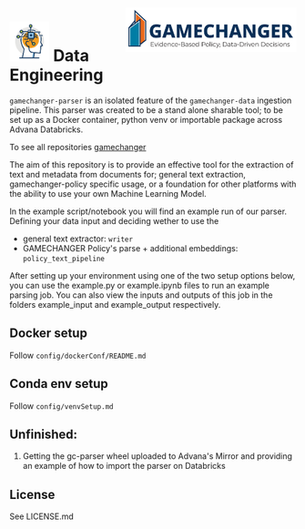 <img src="./img/tags/GAMECHANGER-NoPentagon_RGB@3x.png" align="right"
     alt="Mission Vision Icons" width="300" >

<h1>
<img src="./img/icons/RPA.png" alt="Data Engineering" width="70" aling="left"  >
     Data Engineering
</h1> 

`gamechanger-parser` is an isolated feature of the `gamechanger-data` ingestion pipeline. This parser was created to be a stand alone sharable tool; to be set up as a Docker container, python venv or importable package across Advana Databricks. 

To see all repositories [gamechanger](https://github.com/dod-advana/gamechanger)

The aim of this repository is to provide an effective tool for the extraction of text and metadata from documents for; general text extraction, gamechanger-policy specific usage, or a foundation for other platforms with the ability to use your own Machine Learning Model.

In the example script/notebook you will find an example run of our parser. Defining your data input and deciding wether to use the 
- general text extractor: `writer`
- GAMECHANGER Policy's parse + additional embeddings: `policy_text_pipeline`

After setting up your environment using one of the two setup options below, you can use the example.py or example.ipynb files to run an example parsing job. You can also view the inputs and outputs of this job in the folders example_input and example_output respectively.

## Docker setup
Follow `config/dockerConf/README.md`

## Conda env setup
Follow `config/venvSetup.md` 


## Unfinished:
1. Getting the gc-parser wheel uploaded to Advana's Mirror and providing an example of how to import the parser on Databricks

## License
See LICENSE.md
